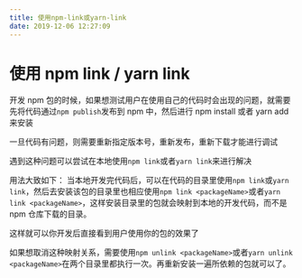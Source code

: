 ```yaml
---
title: 使用npm-link或yarn-link
date: 2019-12-06 12:27:09
---
```


# 使用 npm link / yarn link

开发 npm 包的时候，如果想测试用户在使用自己的代码时会出现的问题，就需要先将代码通过`npm publish`发布到 npm 中，然后进行 npm install 或者 yarn add 来安装

一旦代码有问题，则需要重新指定版本号，重新发布，重新下载才能进行调试

遇到这种问题可以尝试在本地使用`npm link`或者`yarn link`来进行解决

用法大致如下：
当本地开发完代码后，可以在代码的目录里使用`npm link`或`yarn link`，然后去安装该包的目录里也相应使用`npm link <packageName>`或者`yarn link <packageName>`，这样安装目录里的包就会映射到本地的开发代码，而不是 npm 仓库下载的目录。

这样就可以你开发后直接看到用户使用你的包的效果了

如果想取消这种映射关系，需要使用`npm unlink <packageName>`或者`yarn unlink <packageName>`在两个目录里都执行一次。再重新安装一遍所依赖的包就可以了。
